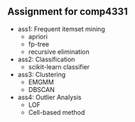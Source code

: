 ## Assignment for comp4331  
* ass1: Frequent itemset mining  
	* apriori  
	* fp-tree  
	* recursive elimination  
* ass2: Classification   
	* scikit-learn classifier  
* ass3: Clustering  
	* EMGMM  
	* DBSCAN  
* ass4: Outlier Analysis  
	* LOF  
	* Cell-based method  
